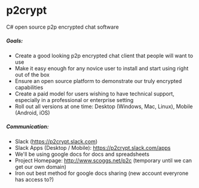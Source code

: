 # p2crypt
C# open source p2p encrypted chat software

##### Goals:

* Create a good looking p2p encrypted chat client that people will want to use
* Make it easy enough for any novice user to install and start using right out of the box
* Ensure an open source platform to demonstrate our truly encrypted capabilities
* Create a paid model for users wishing to have technical support, especially in a professional or enterprise setting
* Roll out all versions at one time: Desktop (Windows, Mac, Linux), Mobile (Android, iOS)


##### Communication:

* Slack (https://p2crypt.slack.com)
* Slack Apps (Desktop / Mobile): https://p2crypt.slack.com/apps
* We'll be using google docs for docs and spreadsheets
* Project Homepage: http://www.scoggs.net/p2c (temporary until we can get our own domain)
* Iron out best method for google docs sharing (new account everyrone has access to?)
